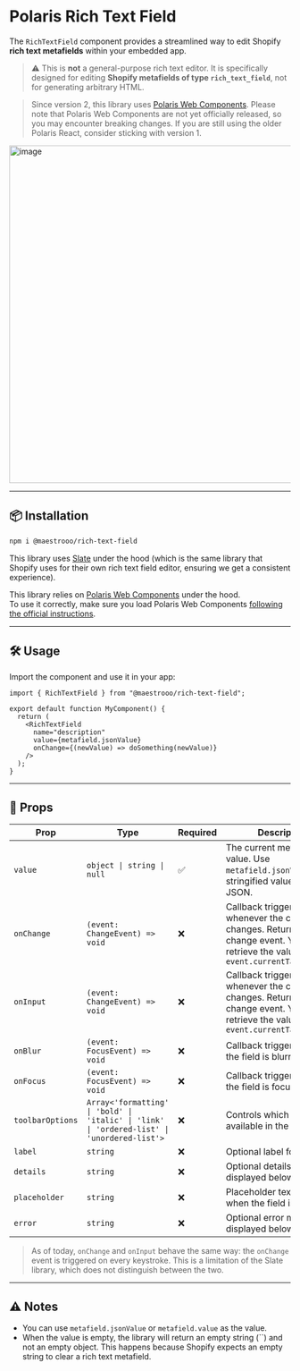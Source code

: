 # Polaris Rich Text Field

The `RichTextField` component provides a streamlined way to edit Shopify **rich text metafields** within your embedded app.

> ⚠️ This is **not** a general-purpose rich text editor. It is specifically designed for editing **Shopify metafields of type `rich_text_field`**, not for generating arbitrary HTML.

> Since version 2, this library uses [Polaris Web Components](https://shopify.dev/docs/api/app-home). Please note that Polaris Web Components are not yet officially released, so you may encounter breaking changes. If you are still using the older Polaris React, consider sticking with version 1.


<img width="604" alt="image" src="https://github.com/user-attachments/assets/e0ac6b15-61c9-4444-aef9-a7270d266199" />

---

## 📦 Installation

```bash
npm i @maestrooo/rich-text-field
```

This library uses [Slate](https://www.slatejs.org) under the hood (which is the same library that Shopify uses for their own rich text field editor, ensuring we get a consistent experience).

This library relies on [Polaris Web Components](https://shopify.dev/docs/api/app-home) under the hood.  
To use it correctly, make sure you load Polaris Web Components [following the official instructions](https://shopify.dev/docs/api/app-home#getting-started).

---

## 🛠️ Usage

Import the component and use it in your app:

```tsx
import { RichTextField } from "@maestrooo/rich-text-field";

export default function MyComponent() {
  return (
    <RichTextField 
      name="description"
      value={metafield.jsonValue} 
      onChange={(newValue) => doSomething(newValue)} 
    />
  );
}
```

---

## 🧾 Props

| Prop            | Type                                                                 | Required | Description                                                                 |
|-----------------|----------------------------------------------------------------------|----------|-----------------------------------------------------------------------------|
| `value`         | `object \| string \| null`                                           | ✅       | The current metafield value. Use `metafield.jsonValue` or a stringified value of the JSON. |
| `onChange`      | `(event: ChangeEvent) => void`                                  | ❌       | Callback triggered whenever the content changes. Returns a change event. You can retrieve the value using `event.currentTarget.value` |
| `onInput`      | `(event: ChangeEvent) => void`                                  | ❌       | Callback triggered whenever the content changes. Returns a change event. You can retrieve the value using `event.currentTarget.value` |
| `onBlur`      | `(event: FocusEvent) => void`                                  | ❌       | Callback triggered when the field is blurred |
| `onFocus`      | `(event: FocusEvent) => void`                                  | ❌       | Callback triggered when the field is focused |
| `toolbarOptions`| `Array<'formatting' \| 'bold' \| 'italic' \| 'link' \| 'ordered-list' \| 'unordered-list'>` | ❌       | Controls which tools are available in the toolbar.                         |
| `label`         | `string`                                                             | ❌       | Optional label for the field.                                              |
| `details`      | `string`                                                             | ❌       | Optional details text displayed below the field.                              |
| `placeholder`   | `string`                                                             | ❌       | Placeholder text shown when the field is empty.                            |
| `error`         | `string`                                                             | ❌       | Optional error message displayed below the field.                          |

> As of today, `onChange` and `onInput` behave the same way: the `onChange` event is triggered on every keystroke. This is a limitation of the Slate library, which does not distinguish between the two.

---

## ⚠️ Notes

- You can use `metafield.jsonValue` or `metafield.value` as the value.
- When the value is empty, the library will return an empty string (``) and not an empty object. This happens because Shopify expects an empty string to clear a rich text metafield.